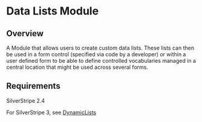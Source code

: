 Data Lists Module
=================

Overview
--------

A Module that allows users to create custom data lists. These lists can then 
be used in a form control (specified via code by a developer) or within a 
user defined form to be able to define controlled vocabularies managed
in a central location that might be used across several forms. 


Requirements
--------

SilverStripe 2.4

For SilverStripe 3, see [DynamicLists](https://github.com/sheadawson/silverstripe-dynamiclists)